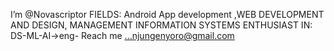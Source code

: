 I’m @Novascriptor
FIELDS: Android App development ,WEB DEVELOPMENT AND DESIGN, MANAGEMENT INFORMATION SYSTEMS
ENTHUSIAST IN: DS-ML-AI->eng- 
Reach me ...njungenyoro@gmail.com

<!---
Novascriptor/Novascriptor is a ✨ special ✨ repository because its `README.md` (this file) appears on your GitHub profile.
You can click the Preview link to take a look at your changes.
--->
